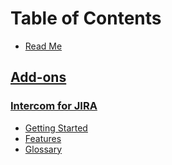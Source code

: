 # Table of Contents

* [Read Me](README.md)

## [Add-ons](/addons/README.md)

### [Intercom for JIRA](/addons/intercom/README.md)

* [Getting Started](/addons/intercom/GettingStarted.md)
* [Features](/addons/intercom/Features.md)
* [Glossary](/addons/intercom/Glossary.md)

